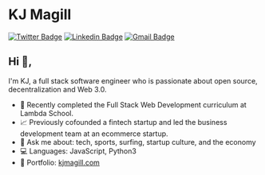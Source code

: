 # KJ Magill
[![Twitter Badge](https://img.shields.io/badge/-@kjmagill-1ca0f1?style=flat-square&labelColor=1ca0f1&logo=twitter&logoColor=white&link=https://twitter.com/kjmagill)](https://twitter.com/kjmagill) [![Linkedin Badge](https://img.shields.io/badge/-kjmagill-blue?style=flat-square&logo=Linkedin&logoColor=white&link=https://www.linkedin.com/in/kjmagill/)](https://www.linkedin.com/in/kjmagill/) [![Gmail Badge](https://img.shields.io/badge/-kjmagill@gmail.com-c14438?style=flat-square&logo=Gmail&logoColor=white&link=mailto:kjmagill@gmail.com)](mailto:kjmagill@gmail.com)

## Hi 👋, 
I'm KJ, a full stack software engineer who is passionate about open source, decentralization and Web 3.0.

- 🏫  Recently completed the Full Stack Web Development curriculum at Lambda School.
- 📈  Previously cofounded a fintech startup and led the business development team at an ecommerce startup.
- 💬  Ask me about: tech, sports, surfing, startup culture, and the economy
- 💻  Languages: JavaScript, Python3
- 📂  Portfolio: [kjmagill.com](https://kjmagill.com)
